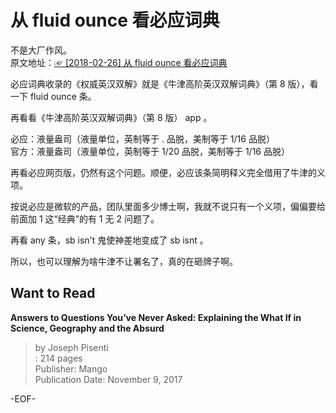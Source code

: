 # 从 fluid ounce 看必应词典  
不是大厂作风。  
原文地址：[☞ [2018-02-26] 从 fluid ounce 看必应词典 ](http://mp.weixin.qq.com/s/D_s-5UP6yd9NCiLRCxI6cg)    
  
必应词典收录的《权威英汉双解》就是《牛津高阶英汉双解词典》（第 8 版），看一下 fluid ounce 条。  
  
  
再看看《牛津高阶英汉双解词典》（第 8 版） app 。  
  
  
  
必应：液量盎司（液量单位，英制等于 . 品脱，美制等于 1/16 品脱）  
官方：液量盎司（液量单位，英制等于 1/20 品脱，美制等于 1/16 品脱）  
  
  
再看必应网页版，仍然有这个问题。顺便，必应该条简明释义完全借用了牛津的义项。  
  
  
按说必应是微软的产品，团队里面多少博士啊，我就不说只有一个义项，偏偏要给前面加 1 这“经典”的有 1 无 2 问题了。  
  
再看 any 条，sb isn't 鬼使神差地变成了 sb isnt 。  
  
所以，也可以理解为啥牛津不让署名了，真的在砸牌子啊。  
  
  
## Want to Read  
**Answers to Questions You’ve Never Asked: Explaining the What If in Science, Geography and the Absurd**  
>by Joseph Pisenti  
: 214 pages  
Publisher: Mango  
Publication Date: November 9, 2017  
  
  
-EOF-  
